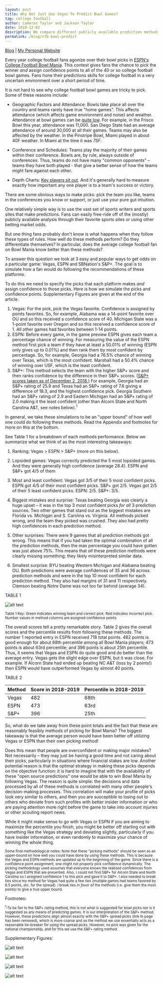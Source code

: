 ```yaml
---
layout: post
title: Why Not Just Use Vegas To Predict Bowl Games?
tag: college football
author: Cameron Taylor and Jackson Taylor
date: 2019-12-02
description: We compare different publicly available prediction methods for college football bowl games.
permalink: /blog/cfb-bowl-predict
---
```


[Blog](https://cameronntaylor.github.io/blog/) | [My Personal Website](https://cameronntaylor.github.io/)

Every year college football fans agonize over their bowl picks in [ESPN's College Football Bowl Mania](http://fantasy.espn.com/college-bowl-mania/2018/en/). This contest gives fans the chance to pick the winner _and_ assign confidence points to all of the 40 or so college football bowl games. Fans hone their predictions skills for college football in a very uncertain environment over a short period of time.

It is not hard to see why college football bowl games are tricky to pick. Some of these reasons include:

- Geographic Factors and Attendance: Bowls take place all over the country and teams rarely have true &quot;home games&quot;. This affects attendance (which affects game environment and noise) and weather. Attendance at bowl games can be [quite low](https://www.newsday.com/sports/college/college-football/college-football-bowl-game-attendance-2018-18-1.24180893).  For example, in the Frisco Bowl this year, attendance was 11,000. San Diego State had an average attendance of around 30,000 at all their games. Teams may also be affected by the weather. In the Pinstripe Bowl, Miami played in about 40F weather. In Miami at the time it was _75F_.

- Conference and Schedules: Teams play the majority of their games within their conference. Bowls are, by rule, always outside of conferences. Thus, teams do not have many &quot;common opponents&quot; – teams they have both played - that give a better sense of how the teams might fare against each other.

- Depth Charts: [Key players sit out](https://sports.yahoo.com/college-football-players-sitting-bowl-games-2018-210123415.html). And it's generally hard to measure exactly how important any one player is to a team's success or victory.

There are some obvious ways to make picks: pick the team you like, teams in the conferences you know or support, or just use your pure gut intuition.

One relatively simple way is to use the vast set of sports writers and sports sites that make predictions. Fans can easily free-ride off of the (mostly) publicly available analysis through their favorite sports sites or using other betting market odds.

But one thing fans probably don&#39;t know is what happens when they follow these types of rules. How well do these methods perform? Do they differentiate themselves? In particular, does the average college football fan on Bowl Mania know better than these methods?

To answer this question we look at 3 easy and popular ways to get odds on a particular game: Vegas, ESPN and SBNation&#39;s S&amp;P+.  The goal is to simulate how a fan would do following the recommendations of these platforms.

To do this we need to specify the picks that each platform makes _and_ assign confidence to those picks. Here is how we simulate the picks and confidence points. Supplementary Figures are given at the end of the article.

1. Vegas: For the pick, pick the Vegas favorite. Confidence is assigned by points favorites. So, for example, Alabama was a 14-point favorite over OU and so this received a confidence score of 40. Michigan State was a 1-point favorite over Oregon and so this received a confidence score of 1. All other games had favorites between 1-14 points.
2. ESPN: Before every game, in the game preview ESPN gives each team a percentage chance of winning. For measuring the value of the ESPN method first pick a team if they have at least a 50.01% of winning (ESPN only gives up to 0.01%) and then rank them by most confident by percentage. So, for example, Georgia had a 76.5% chance of winning over Texas, which is the most confident. Marshall had a 50.4% chance of winning over USF, which is the least confident.
3. S&amp;P+: This method selects the team with the higher S&amp;P+ score and then ranks confidence by the difference in their S&amp;P+ scores. ([S](https://www.sbnation.com/college-football/2018/12/2/18122019/ncaa-football-rankings-2018-college-football-playoff)[&amp;P+ scores taken as of December 2, 2018.)](https://www.sbnation.com/college-football/2018/12/2/18122019/ncaa-football-rankings-2018-college-football-playoff) For example, Georgia had an S&amp;P+ rating of 25.9 and Texas had an S&amp;P+ rating of 7.6 giving a difference of 18.3, and the highest confidence pick. Georgia Southern had an S&amp;P+ rating of 2.9 and Eastern Michigan had an S&amp;P+ rating of 2.0 making it the least confident (other than Alcorn State and North Carolina A&amp;T, see notes below).<sup>1</sup>

In general, we take these simulations to be an &quot;upper bound&quot; of how well one could do following these methods. Read the Appendix and footnotes for more on this at the bottom.

See Table 1 for a breakdown of each methods performance. Below we summarize what we think of as the most interesting takeaways:

1. Ranking: Vegas > ESPN > S&amp;P+ (more on this below).

1. Lopsided games: Vegas correctly predicted the 5 most lopsided games. And they were generally high confidence (average 28.4). ESPN and S&amp;P+ got 4/5 of them

1. Most and least confident: Vegas got 3/5 of their 5 most confident picks. ESPN got 4/5 of their most confident picks. S&amp;P+ got 2/5. Vegas got 2/5 of their 5 least confident picks. ESPN: 2/5. S&amp;P+: 3/5.

1. Biggest mistakes and surprise: Texas beating Georgia was clearly a huge upset – it was in the top 3 most confident picks _for all_ 3 prediction sources. Two other games that stand out as the biggest mistakes are Florida vs. Michigan and S. Carolina vs. Virginia. All methods picked wrong, and the team they picked was crushed. They also had pretty high confidences in each prediction method.

1. Other surprises: There were 9 games that all prediction methods got wrong. This means that if you had taken the optimal combination of all the prediction methods, then the max percentage you could have gotten was just above 75%. This means that _all_ these prediction methods were clearly missing something; they likely misinterpreted similar data.

1. Smallest surprise: BYU beating Western Michigan and Alabama beating OU. Both predictions were average confidences of 35 and 36 across prediction methods and were in the top 10 most confident for each prediction method. They also had margins of 31 and 11 respectively. Clemson beating Notre Dame was not too far behind (average 34).

TABLE 1

![alt text](../images/cfb_table1.png)

<sub> Table 1 Key: Green indicates winning team and correct pick. Red indicates incorrect pick. Number values in method columns are assigned confidence points.</sub>


<!--- | Bowl | Team 1 | Team 2 | Margin | Vegas | ESPN | S&amp;P+ |
| --- | --- | --- | --- | --- | --- | --- |
| _Armed Forces Bowl_ | Houston | Army | 56 | 29 | 25 | 32 |
| _Music City Bowl_ | Purdue | Auburn | 49 | 17 | 19 | 23 |
| _New Mexico Bowl_ | Utah State | North Texas | 39 | 33 | 39 | 12 |
| _Gator Bowl_ | NC State | Texas A&amp;M | 39 | 35 | 16 | 14 |
| _New Orleans Bowl_ | Mid TN | App St | 32 | 28 | 23 | 38 |
| _Pin-Stripe Bowl_ | Miami | Wisconsin | 32 | 12 | 5 | 3 |
| _Idaho Potato Bowl_ | WMU | BYU | 31 | 37 | 34 | 34 |
| _Independence Bowl_ | Temple | Duke | 29 | 16 | 7 | 27 |
| _Belk Bowl_ | S Carolina | Virginia | 28 | 14 | 28 | 13 |
| _Natl Champ_ | Alabama | Clemson | 28 | 22 | 3 | 8 |
| _Cotton Bowl_ | Notre Dame | Clemson | 27 | 39 | 35 | 29 |
| _Frisco Bowl_ | SDSU | Ohio | 27 | 7 | 22 | 4 |
| _Peach Bowl_ | Florida | Michigan | 26 | 20 | 27 | 25 |
| _Quick Lane Bowl_ | Minnesota | GA Tech | 24 | 25 | 18 | 10 |
| _Boca Raton Bowl_ | UAB | N Illinois | 24 | 5 | 15 | 9 |
| _Gasparilla Bowl_ | Marshall | USF | 18 | 15 | 1 | 17 |
| _Cure Bowl_ | Tulane | ULL | 17 | 13 | 26 | 7 |
| _Hawaii Bowl_ | Hawaii | LA Tech | 17 | 2 | 8 | 22 |
| _Camping World Bowl_ | W Virginia | Syracuse | 16 | 10 | 29 | 26 |
| _Holiday Bowl_ | NU | Utah | 11 | 27 | 32 | 39 |
| _Las Vegas Bowl_ | AZ St | Fresno St | 11 | 26 | 20 | 37 |
| _Orange Bowl_ | OU | Alabama | 11 | 40 | 38 | 30 |
| _Dollar General Bowl_ | Buffalo | Troy | 10 | 3 | 9 | 5 |
| _Fiesta Bowl_ | LSU | UCF | 8 | 32 | 31 | 21 |
| _Sugar Bowl_ | Texas | Georgia | 7 | 38 | 40 | 40 |
| _Texas Bowl_ | Baylor | Vanderbilt | 7 | 19 | 12 | 16 |
| _Outback Bowl_ | Miss St | Iowa | 5 | 31 | 21 | 19 |
| _Liberty Bowl_ | Missouri | Ok State | 5 | 36 | 30 | 18 |
| _Rose Bowl_ | Wash | Ohio State | 5 | 23 | 10 | 15 |
| _Military Bowl_ | Cincy | VA Tech | 4 | 24 | 6 | 31 |
| _Citrus Bowl_ | Kentucky | Penn St | 3 | 21 | 33 | 35 |
| _Bahamas Bowl_ | FIU | Toledo | 3 | 30 | 37 | 24 |
| _Birmingham Bowl_ | Memphis | Wake Forest | 3 | 8 | 13 | 36 |
| _Arizona Bowl_ | Ark St | Nevada | 3 | 6 | 4 | 20 |
| _Cheez-IT Bowl_ | Cal | TCU | 3 | 4 | 2 | 6 |
| _Camellia Bowl_ | GA South | E Michigan | 2 | 9 | 11 | 2 |
| _Celebration Bowl_ | NC A&amp;T | Alcorn State | 2 | 34 | 14 | 1 |
| _Alamo Bowl_ | Iowa State | Wash St | 2 | 11 | 24 | 28 |
| _Sun Bowl_ | Stanford | Pitt | 1 | 18 | 36 | 33 |
| _Redbox Bowl_ | Michigan St | Oregon | 1 | 1 | 17 | 11 | --->

The overall scores tell a pretty remarkable story. Table 2 gives the overall scores and the percentile results from following these methods. The number 1 reported entry in ESPN received 718 total points. 482 points is good enough for about 68th percentile among all Bowl Mania players; 473 points is about 63rd percentile; and 396 points is about 25th percentile. Thus, it seems that Vegas and ESPN do quite good and do better than the average entry. Vegas gets the slight edge over ESPN, but it was close. For example. If Alcorn State had ended up beating NC A&amp;T (loss by 2 points!) then ESPN would have outperformed Vegas by almost 40 points.

TABLE 2

| **Method** | **Score in 2018-2019** | **Percentile in 2018-2019** |
| --- | --- | --- |
| Vegas | 482 | 68th|
| ESPN | 473 | 63rd|
| S&amp;P+ | 396 | 25th|

So, what do we take away from these point totals and the fact that these are reasonably feasibly methods of picking for Bowl Mania? The biggest takeaway is that the average person would have been better off utilizing Vegas or ESPN than their own picking method!

Does this mean that people are overconfident or making major mistakes? Not necessarily – they may just be having a good time and not caring about their picks, particularly in situations where financial stakes are low. Another potential reason is that the optimal strategy in making these picks depends on the objective function: it is hard to imagine that with the availability of these &quot;open source predictions&quot; one would be able to win Bowl Mania by following Vegas. The reason is quite simple: the decisions and data processed by all of these methods is correlated with many other people&#39;s decision-making processes. This correlation will make your profile of picks look very similar to others, and then you are susceptible to losing out to others who deviate from such profiles with better insider information or who are paying attention more right before the game to take into account injuries or other scouting report news.

While it might make sense to go with Vegas or ESPN if you are aiming to maximize the percentile you finish, you might be better off starting out with something like the Vegas strategy and deviating slightly, particularly if you have insider information, or even randomly to maximize your chance of winning the whole thing.

<sub> Some final methodological notes: Note that these &quot;picking methods&quot; should be seen as an upper-bound on how well you could have done by using these methods. This is because the Vegas and ESPN methods are updated up to the beginning of the game. Since there is a confidence point assignment, one might not properly pick confidence dynamically. The picking methodology used assumes that everyone knows the realized confidences from Vegas and ESPN that are presented. Also, I could not find S&amp;P+ for Alcorn State and North Carolina so I assigned confidence 1 to this pick and gave it to S&amp;P+. I also needed to break ties since my method for Vegas had quite a few ties (multiple games had teams favored by 6.5 points, etc. for the spread). I break ties _in favor_ of the methods (i.e. give them the most points) to give a true upper bound. </sub>

Footnotes:

<sub><sup>1</sup>:To be fair to the S&amp;P+ rating method, this is not what is suggested for bowl picks nor is it suggested as any means of predicting games. It is our interpretation of the S&amp;P+ method. However, these predictions align almost exactly with the S&amp;P+ spread picks (link to page has been removed), which is more coarse and so the method we use essentially acts as a reasonable tie-breaker for using the spread picks. However, no pick was given for the national championship, and for this we use the S&amp;P+ rating method.</sub>


Supplementary Figures:

![alt text](../images/cfb_supp1.png)

![alt text](../images/cfb_supp2.png)

![alt text](../images/cfb_supp3.png)

![alt text](../images/cfb_supp4.png)



